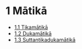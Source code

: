 # 1 Mātikā

* [1.1 Tikamātikā](1/1.1.md)
* [1.2 Dukamātikā](1/1.2.md)
* [1.3 Suttantikadukamātikā](1/1.3.md)
